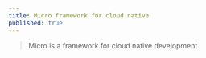 ```yaml
---
title: Micro framework for cloud native
published: true
---
```


> Micro is a framework for cloud native development


